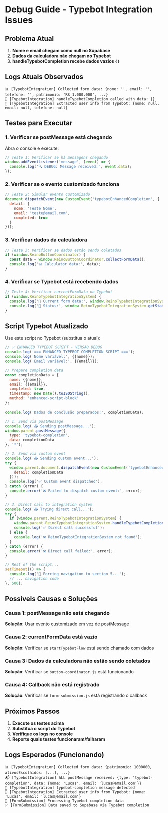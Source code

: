 # Debug Guide - Typebot Integration Issues

## Problema Atual

1. **Nome e email chegam como null no Supabase**
2. **Dados da calculadora não chegam no Typebot**
3. **handleTypebotCompletion recebe dados vazios `{}`**

## Logs Atuais Observados

```
📊 [TypebotIntegration] Collected form data: {nome: '', email: '', telefone: '', patrimonio: 'R$ 1.000.000', ...}
🤖 [TypebotIntegration] handleTypebotCompletion called with data: {}
📝 [TypebotIntegration] Extracted user info from Typebot: {nome: null, email: null, telefone: null}
```

## Testes para Executar

### 1. Verificar se postMessage está chegando

Abra o console e execute:

```javascript
// Teste 1: Verificar se há mensagens chegando
window.addEventListener('message', (event) => {
  console.log('🔍 DEBUG: Message received:', event.data);
});
```

### 2. Verificar se o evento customizado funciona

```javascript
// Teste 2: Simular evento customizado
document.dispatchEvent(new CustomEvent('typebotEnhancedCompletion', {
  detail: {
    nome: 'Teste Nome',
    email: 'teste@email.com',
    completed: true
  }
}));
```

### 3. Verificar dados da calculadora

```javascript
// Teste 3: Verificar se dados estão sendo coletados
if (window.ReinoButtonCoordinator) {
  const data = window.ReinoButtonCoordinator.collectFormData();
  console.log('📊 Calculator data:', data);
}
```

### 4. Verificar se Typebot está recebendo dados

```javascript
// Teste 4: Verificar currentFormData no Typebot
if (window.ReinoTypebotIntegrationSystem) {
  console.log('🤖 Current form data:', window.ReinoTypebotIntegrationSystem.currentFormData);
  console.log('🤖 Status:', window.ReinoTypebotIntegrationSystem.getStatus());
}
```

## Script Typebot Atualizado

Use este script no Typebot (substitua o atual):

```javascript
// ✅ ENHANCED TYPEBOT SCRIPT - VERSÃO DEBUG
console.log('=== ENHANCED TYPEBOT COMPLETION SCRIPT ===');
console.log('Nome variável:', {{nome}});
console.log('Email variável:', {{email}});

// Prepare completion data
const completionData = {
  nome: {{nome}},
  email: {{email}},
  completed: true,
  timestamp: new Date().toISOString(),
  method: 'enhanced-script-block'
};

console.log('Dados de conclusão preparados:', completionData);

// 1. Send via postMessage
console.log('📤 Sending postMessage...');
window.parent.postMessage({
  type: 'typebot-completion',
  data: completionData
}, '*');

// 2. Send via custom event
console.log('📤 Sending custom event...');
try {
  window.parent.document.dispatchEvent(new CustomEvent('typebotEnhancedCompletion', {
    detail: completionData
  }));
  console.log('✅ Custom event dispatched');
} catch (error) {
  console.error('❌ Failed to dispatch custom event:', error);
}

// 3. Direct call to integration system
console.log('📤 Trying direct call...');
try {
  if (window.parent.ReinoTypebotIntegrationSystem) {
    window.parent.ReinoTypebotIntegrationSystem.handleTypebotCompletion(completionData);
    console.log('✅ Direct call successful');
  } else {
    console.log('❌ ReinoTypebotIntegrationSystem not found');
  }
} catch (error) {
  console.error('❌ Direct call failed:', error);
}

// Rest of the script...
setTimeout(() => {
  console.log('🔄 Forcing navigation to section 5...');
  // ... navigation code
}, 500);
```

## Possíveis Causas e Soluções

### Causa 1: postMessage não está chegando
**Solução**: Usar evento customizado em vez de postMessage

### Causa 2: currentFormData está vazio
**Solução**: Verificar se `startTypebotFlow` está sendo chamado com dados

### Causa 3: Dados da calculadora não estão sendo coletados
**Solução**: Verificar se `button-coordinator.js` está funcionando

### Causa 4: Callback não está registrado
**Solução**: Verificar se `form-submission.js` está registrando o callback

## Próximos Passos

1. **Execute os testes acima**
2. **Substitua o script do Typebot**
3. **Verifique os logs no console**
4. **Reporte quais testes funcionaram/falharam**

## Logs Esperados (Funcionando)

```
📊 [TypebotIntegration] Collected form data: {patrimonio: 1000000, ativosEscolhidos: [...], ...}
📬 [TypebotIntegration] ALL postMessage received: {type: 'typebot-completion', data: {nome: 'Lucas', email: 'lucas@email.com'}}
🎯 [TypebotIntegration] typebot-completion message detected
📝 [TypebotIntegration] Extracted user info from Typebot: {nome: 'Lucas', email: 'lucas@email.com'}
📝 [FormSubmission] Processing Typebot completion data
✅ [FormSubmission] Data saved to Supabase via Typebot completion
```
